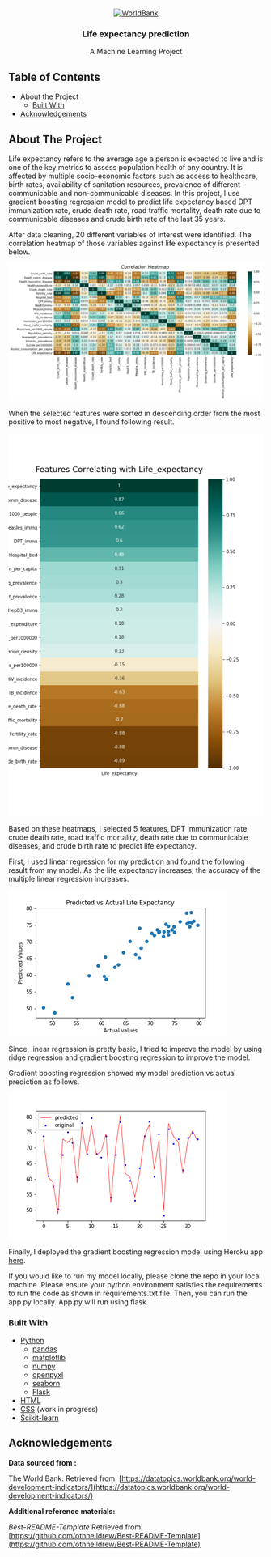 <!---Project Logo -->
<br />
<p align="center">
  <a href=>
    <img src="https://www.worldbank.org/content/dam/wbr/logo/logo-wb-header-en.svg" alt="WorldBank">
  </a>

  <h3 align="center">Life expectancy prediction</h3>
  <p align="center">
    A Machine Learning Project
    <br />
</p>
</p>


<!-- TABLE OF CONTENTS -->
## Table of Contents

* [About the Project](#about-the-project)
  * [Built With](#built-with)
* [Acknowledgements](#acknowledgements)


<!-- ABOUT THE PROJECT -->
## About The Project
Life expectancy refers to the average age a person is expected to live and is one of the key metrics to assess population health of any country.
It is affected by multiple socio-economic factors such as access to healthcare, birth rates, availability of sanitation resources, prevalence of
different communicable and non-communicable diseases.
In this project, I use gradient boosting regression model to predict life expectancy based DPT immunization rate, crude death rate,
road traffic mortality, death rate due to communicable diseases and crude birth rate of the last 35 years.
 
After data cleaning, 20 different variables of interest were identified. The correlation heatmap of those variables against life expectancy is presented below.  

<img src="static/images/heatmap.png" alt="heatmap">

When the selected features were sorted in descending order from the most positive to most negative, I found following result.

<img src="static/images/correlations.png" alt="correlations">

Based on these heatmaps, I selected 5 features, DPT immunization rate, crude death rate, road traffic mortality, death rate due to communicable diseases, and crude birth rate to predict life expectancy. 

First, I used linear regression for my prediction and found the following result from my model. As the life expectancy increases, the accuracy of the multiple linear regression increases.

<img src="static/images/predictionlr.png" alt="linearreg">

Since, linear regression is pretty basic, I tried to improve the model by using ridge regression and gradient boosting regression to improve the model. 

Gradient boosting regression showed my model prediction vs actual prediction as follows.

<img src="static/images/predictiongbr.png" alt="gbr">

Finally, I deployed the gradient boosting regression model using Heroku app [here](https://sd-life-expectancy.herokuapp.com/).

If you would like to run my model locally, please clone the repo in your local machine. Please ensure your python environment satisfies the requirements to run the code as shown in requirements.txt file. 
Then, you can run the app.py locally. App.py will run using flask. 

### Built With
* [Python](https://www.python.org/about/)
  * [pandas](https://pandas.pydata.org/pandas-docs/stable/getting_started/index.html)
  * [matplotlib](https://matplotlib.org/3.3.3/contents.html)
  * [numpy](https://numpy.org/doc/)
  * [openpyxl](https://openpyxl.readthedocs.io/en/stable/)
  * [seaborn](https://seaborn.pydata.org/)
  * [Flask](https://flask-doc.readthedocs.io/en/latest/)
* [HTML](https://developer.mozilla.org/en-US/docs/Web/HTML)
* [CSS](https://developer.mozilla.org/en-US/docs/Web/CSS#:~:text=Cascading%20Style%20Sheets%20%28CSS%29%20is%20a%20stylesheet%20language,on%20paper%2C%20in%20speech%2C%20or%20on%20other%20media.) (work in progress)
* [Scikit-learn](https://scikit-learn.org/stable/)


<!-- ACKNOWLEDGEMENTS -->
## Acknowledgements

**Data sourced from :**

The World Bank. Retrieved from: [https://datatopics.worldbank.org/world-development-indicators/](https://datatopics.worldbank.org/world-development-indicators/)

**Additional reference materials:**

_Best-README-Template_ Retrieved from: [https://github.com/othneildrew/Best-README-Template](https://github.com/othneildrew/Best-README-Template)

